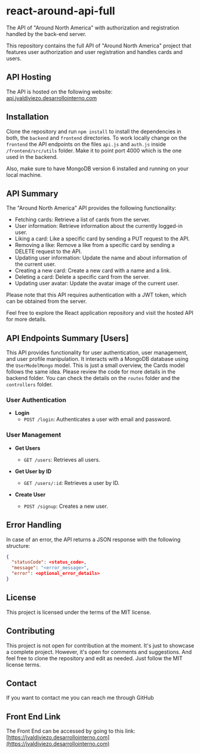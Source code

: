 # react-around-api-full
The API of "Around North America" with authorization and registration handled by the back-end server.

This repository contains the full API of "Around North America" project that features user authorization and user registration and handles cards and users.

## API Hosting
The API is hosted on the following website: [api.jvaldiviezo.desarrollointerno.com](https://api.jvaldiviezo.desarrollointerno.com)

## Installation
Clone the repository and run `npm install` to install the dependencies in both, the `backend` and `frontend` directories.
To work locally change on the `frontend` the API endpoints on the files `api.js` and `auth.js` inside `/frontend/src/utils` folder.
Make it to point port 4000 which is the one used in the backend. 

Also, make sure to have MongoDB version 6 installed and running on your local machine.

## API Summary
The "Around North America" API provides the following functionality:

- Fetching cards: Retrieve a list of cards from the server.
- User information: Retrieve information about the currently logged-in user.
- Liking a card: Like a specific card by sending a PUT request to the API.
- Removing a like: Remove a like from a specific card by sending a DELETE request to the API.
- Updating user information: Update the name and about information of the current user.
- Creating a new card: Create a new card with a name and a link.
- Deleting a card: Delete a specific card from the server.
- Updating user avatar: Update the avatar image of the current user.

Please note that this API requires authentication with a JWT token, which can be obtained from the server.

Feel free to explore the React application repository and visit the hosted API for more details.

## API Endpoints Summary [Users]

This API provides functionality for user authentication, user management, and user profile manipulation. It interacts with a MongoDB database using the `UserModelMongo` model.
This is just a small overview, the Cards model follows the same idea.
Please review the code for more details in the backend folder. You can check the details on the `routes` folder and the `controllers` folder.

### User Authentication

- **Login**
  - `POST /login`: Authenticates a user with email and password.

### User Management

- **Get Users**
  - `GET /users`: Retrieves all users.

- **Get User by ID**
  - `GET /users/:id`: Retrieves a user by ID.

- **Create User**
  - `POST /signup`: Creates a new user.


## Error Handling

In case of an error, the API returns a JSON response with the following structure:

```json
{
  "statusCode": <status_code>,
  "message": "<error_message>",
  "error": <optional_error_details>
}
```

## License
This project is licensed under the terms of the MIT license.

## Contributing
This project is not open for contribution at the moment. It's just to showcase a complete project.
However, it's open for comments and suggestions. And feel free to clone the repository and edit as needed.
Just follow the MIT license terms.

## Contact
If you want to contact me you can reach me through GitHub

## Front End Link
The Front End can be accessed by going to this link:
[https://jvaldiviezo.desarrollointerno.com](https://jvaldiviezo.desarrollointerno.com)